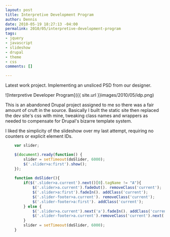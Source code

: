 ```yaml
--- 
layout: post
title: Interpretive Development Program
author: Dennis
date: 2010-05-19 18:27:13 -04:00
permalink: 2010/05/interpretive-development-program
tags: 
- jquery
- javascript
- slideshow
- drupal
- theme
- css
comments: []

---
```

Latest work project.  Implementing an unsliced PSD from our designer.

![Interpretive Developer Program]({{ site.url }}images/2010/05/idp.png)

This is an abandoned Drupal project assigned to me so there was a fair amount of cruft in the source.  Basically I built the static site then replaced the dev site's css with mine, tweaking class names and wrappers as needed to compensate for Drupal's bizarre template system.

I liked the simplicity of the slideshow over my last attempt, requiring no counters or explicit element IDs.

```javascript
    var slider;

    $(document).ready(function() {
        slider = setTimeout(doSlider, 6000);
        $('.slider>a:first').show();
    });
    
    function doSlider(){
        if($('.slider>a.current').next()[0].tagName != "A"){
            $('.slider>a.current').fadeOut(). removeClass('current');
            $('.slider>a:first').fadeIn(). addClass('current');
            $('.slider-footer>a.current'). removeClass('current');
            $('.slider-footer>a:first'). addClass('current');
        } else {
            $('.slider>a.current').next('a').fadeIn(). addClass('current').prev('a').fadeOut(). removeClass('current');
            $('.slider-footer>a.current').removeClass('current').next('a'). addClass('current');
        }
        slider = setTimeout(doSlider, 6000);
    }
```